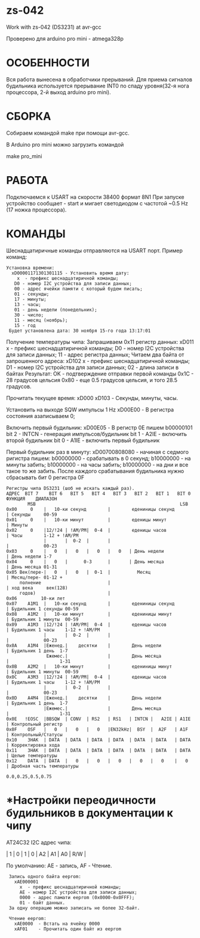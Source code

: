 # zs-042
Work with zs-042 (DS3231) at avr-gcc

Проверено для arduino pro mini - atmega328p

ОСОБЕННОСТИ
=======================
 Вся работа вынесена в обработчики прерываний.
 Для приема сигналов будильника используется прерывание INT0 по спаду уровня(32-я нога процессора,
 2-й выход arduino pro mini).

СБОРКА
=======================
  Собираем командой
    make
  при помощи avr-gcc.

  В Arduino pro mini можно загрузить командой 

  make pro_mini

РАБОТА
=======================
  Подключаемся к USART на скорости 38400 формат 8N1
  При запуске устройство сообщает - start и мигает светодиодом с частотой ~0.5 Hz (17 ножка процессора).

КОМАНДЫ
=======================
  Шеснадцатиричные команды отправляются на USART порт.
    Пример команд:

    Установка времени:
      xD00001171301301115 - Установить время дату:
        x  - префикс шеснадцатиричной команды;
       D0 - номер I2C устройства для записи данных;
       00 - адрес ячейки памяти с который будем писать;
       01 - секунды;
       17 - минуты;
       13 - часы;
       01 - день недели (понедельник);
       30 - число;
       11 - месяц (ноябрь);
       15 - год
     Будет установлена дата: 30 ноября 15-го года 13:17:01

   Получение температуры чипа:
     Запрашиваем 0x11 регистр данных:
       xD011 
         x  - префикс шеснадцатиричной команды;
         D0 - номер I2C устройства для записи данных;
         11 - адрес регистра данных;
     Читаем два байта от запрошенного адреса:
       xD102
         x  - префикс шеснадцатиричной команды;
         D1 - номер I2C устройства для записи данных;
         02 - длина записи в байтах
     Результат:
       OK   - подтверждение отправки первой команды
       0x1C - 28 градусов цельсия
       0x80 - еще 0.5 градусов цельсия, и того 28.5 градусов.

   Прочитать текущее время:
     xD000
     xD103 - Секунды, минуты, часы.

   Установить на выходе SQW импульсы 1 Hz
     xD00E00 - В регистра состояния азаписываем 0;

   Включить первый будильник:
     xD00E05 - В регистр 0E пишем b00000101
               bit 2 - INTCN - генерация импульсов/будильник
               bit 1 - A2IE  - включить второй будильник
               bit 0 - A1IE  - включить первый будильник

   Первый будильник раз в минуту:
     xD00700808080 - начиная с седмого ригистра пишем:
                     b00000000 - срабатывать в 0 секунд;
                     b10000000 - на минуты забить;
                     b10000000 - на часы забить;
                     b10000000 - на дни и все такое то же забить.
           После каждого срабатывания будильника нужно сбрасывать бит 0 регистра 0F


    Регистры чипа DS3231 (шоб не искать каждый раз).
    АДРЕС  BIT 7    BIT 6   BIT 5   BIT 4   BIT 3   BIT 2   BIT 1   BIT 0    ФУНКЦИЯ    ДИАПАЗОН
            MSB                                                      LSB
    0x00     0    |   10-ки секунд        |        едениницы секунд        | Секунды     00-59
    0x01     0    |   10-ки минут         |        еденицы минут           | Минуты
    0x02     0    |12/!24 | !AM/PM|  0-4  |        еденицы часов           | Часы        1-12 + !AM/PM
                  |       |  0-2  |       |                                |             00-23
    0x03     0    |   0   |   0   |   0   |   0   | День недели            | День недели 1-7  
    0x04     0    |   0   |      0-3      |       | День месяца            | День месяца 01-31
    0x05 Век(пере-|   0   |   0   |  0-1  |          Месяц                 | Месяц/пере- 01-12 + 
         полнение                         |                                | ход века     век(128)
         годов)                           |
    0x06         10-ки лет
    0x07    A1M1  |   10-ки секунд        |        едениницы секунд        | Будильник 1 секунды 00-59
    0x08    A1M2  |   10-ки минут         |        едениницы минут         | Будильник 1 минуты  00-59
    0x09    A1M3  |12/!24 | !AM/PM|  0-4  |        еденицы часов           | Будильник 1 часы    1-12 + !AM/PM
                  |       |  0-2  |       |                                |             00-23
    0x0A    A1M4  |Еженед.|    десятки    |        День недели             | Будильник 1 день  1-7         
                   Ежемес.|               |        День месяца             |                   1-31
    0x0B    A2M2  |   10-ки минут         |        едениницы минут         | Будильник 1 минуты  00-59
    0x0C    A3M3  |12/!24 | !AM/PM|  0-4  |        еденицы часов           | Будильник 1 часы    1-12 + !AM/PM
                  |       |  0-2  |       |                                |             00-23
    0x0D    A4M4  |Еженед.|    десятки    |        День недели             | Будильник 1 день  1-7         
                  |Ежемес.|               |        День месяца             |                   1-31
    0x0E   !EOSC  |BBSQW  | CONV  | RS2   | RS1   | INTCN |   A2IE | A1IE  | Контрольный регистр
    0x0F    OSF   |   0   |   0   |   0   |EN32kHz|  BSY  |  A2F   | A1F   | Контрольный/Статусы
    0x10    ЗНАК  | DATA  | DATA  | DATA  | DATA  | DATA  | DATA   | DATA  | Корректировка хода
    0x11    ЗНАК  | DATA  | DATA  | DATA  | DATA  | DATA  | DATA   | DATA  | Целые температуры
    0x12    DATA  | DATA  |   0   |   0   |   0   |   0   |   0    |   0   | Дробная часть температуры
                                                                             0.0,0.25,0.5,0.75

   *Настройки переодичности будильников в документации к чипу
   =========================================================================================================

   AT24C32
   I2C адрес чипа:

   |  1  |  0  |  1  |  0  | A2  | A1  | A0  | R/W |

   По умолчанию: AE - запись, AF - Чтение.

     Запись одного байта eeprom:
       xAE000001
         x  - префикс шеснадцатиричной команды;
         AE - номер I2C устройства для записи данных;
         0000 - адрес памати eeprom (0x0000-0x0FFF);
         01 - байт данных.
     За одну операцию можно записать не более 32-байт.

     Чтение eeprom:
       xAE0000  - Встать на ячейку 0000
       xAF01    - Прочитать один байт из eeprom